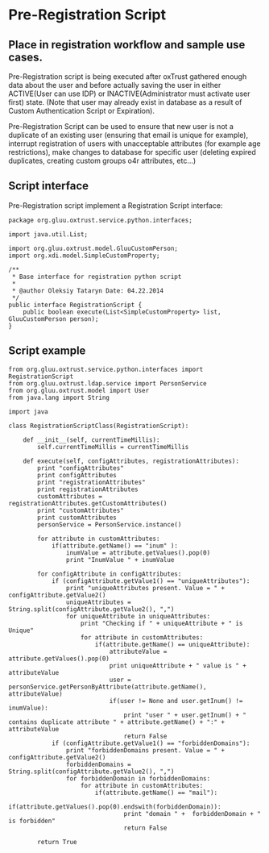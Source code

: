 # Pre-Registration Script

## Place in registration workflow and sample use cases.
Pre-Registration script is being executed after oxTrust gathered enough data about the user and before actually saving the user in either ACTIVE(User can use IDP) or INACTIVE(Administrator must activate user first) state. (Note that user may already exist in database as a result of Custom Authentication Script or Expiration).

Pre-Registration Script can be used to 
    ensure that new user is not a duplicate of an existing user (ensuring that email is unique for example), 
    interrupt registration of users with unacceptable attributes (for example age restrictions),
    make changes to database for specific user (deleting expired duplicates, creating custom groups o4r attributes, etc...)

## Script interface 
Pre-Registration script implement a Registration Script interface:

```
package org.gluu.oxtrust.service.python.interfaces;

import java.util.List;

import org.gluu.oxtrust.model.GluuCustomPerson;
import org.xdi.model.SimpleCustomProperty;

/**
 * Base interface for registration python script
 *
 * @author Oleksiy Tataryn Date: 04.22.2014
 */
public interface RegistrationScript {
	public boolean execute(List<SimpleCustomProperty> list, GluuCustomPerson person);
}
```

## Script example
```
from org.gluu.oxtrust.service.python.interfaces import RegistrationScript
from org.gluu.oxtrust.ldap.service import PersonService
from org.gluu.oxtrust.model import User
from java.lang import String

import java

class RegistrationScriptClass(RegistrationScript):

    def __init__(self, currentTimeMillis):
        self.currentTimeMillis = currentTimeMillis
        
    def execute(self, configAttributes, registrationAttributes):
        print "configAttributes"
        print configAttributes
        print "registrationAttributes"
        print registrationAttributes
        customAttributes = registrationAttributes.getCustomAttributes()
        print "customAttributes"
        print customAttributes
        personService = PersonService.instance()
        
        for attribute in customAttributes:
            if(attribute.getName() == "inum" ):
                inumValue = attribute.getValues().pop(0)
                print "InumValue " + inumValue

        for configAttribute in configAttributes:
            if (configAttribute.getValue1() == "uniqueAttributes"):
                print "uniqueAttributes present. Value = " + configAttribute.getValue2()
                uniqueAttributes = String.split(configAttribute.getValue2(), ",")
                for uniqueAttribute in uniqueAttributes:
                    print "Checking if " + uniqueAttribute + " is Unique"
                    for attribute in customAttributes:
                        if(attribute.getName() == uniqueAttribute):
                            attributeValue = attribute.getValues().pop(0)
                            print uniqueAttribute + " value is " + attributeValue
                            user = personService.getPersonByAttribute(attribute.getName(), attributeValue)
                            if(user != None and user.getInum() != inumValue):
                                print "user " + user.getInum() + " contains duplicate attribute " + attribute.getName() + ":" + attributeValue
                                return False
            if (configAttribute.getValue1() == "forbiddenDomains"):
                print "forbiddenDomains present. Value = " + configAttribute.getValue2()
                forbiddenDomains = String.split(configAttribute.getValue2(), ",")
                for forbiddenDomain in forbiddenDomains:
                    for attribute in customAttributes:
                        if(attribute.getName() == "mail"):
                            if(attribute.getValues().pop(0).endswith(forbiddenDomain)):
                                print "domain " +  forbiddenDomain + " is forbidden"
                                return False

        return True
```